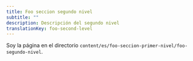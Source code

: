 ```yaml
---
title: Foo seccion segundo nivel
subtitle: ""
description: Descripción del segundo nivel
translationKey: foo-second-level
---
```


Soy la página en el directorio `content/es/foo-seccion-primer-nivel/foo-segundo-nivel`.
